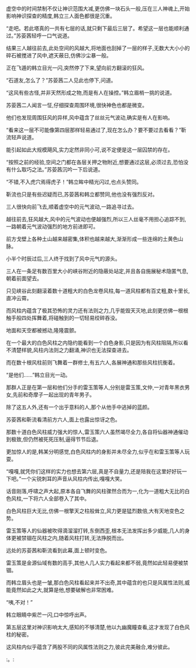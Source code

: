 
虚空中的时间禁制不仅让神识范围大减,更仿佛一块石头一般,压在三人神魂上,开始影响神识探查的精度,韩立三人面色都很是沉重。

“走吧。若此塔真的一共有七层的话,就只剩下最后三层了。希望这一层也能顺利通过。”苏荌茜轻呼一口气说道。

结果三人越往前去,此处空间的风越大,将地面也刮掉了一层的样子,无数大大小小的碎石被搅进了风中,遮天蔽日,仿佛沙尘暴一般。

正在飞遁的韩立目光一闪,突然停了下来,望向前方翻滚的狂风。

“石道友,怎么了？”苏荌茜二人见此也停下,问道。

“这风有些古怪,并非天然形成之物,而是有人在操控。”韩立眉梢一挑的说道。

苏荌茜二人闻言一怔,仔细探查周围环境,很快神色也都是微变。

他们也发现周围狂风的异样,风中蕴含了丝丝元气波动,确实是有人在影响。

“看来这一层不可能像第四层那样轻易通过了,现在怎么办？要不要过去看看？”靳流轻声说道。

能引起如此大规模飓风,实力定然非同小可,说不定便是这一层囚禁的存在。

“按照之前的经验,空间之门都在各层关押之物附近,想要通过这层,必须过去,恐怕没有什么取巧之法。”苏荌茜沉吟一下后说道。

“不错,不入虎穴焉得虎子！”韩立眸中精光闪过,也点头赞同。

靳流也只是有些迟疑而已,苏荌茜和韩立都赞同,他也没有强烈反对。

三人很快向前飞去,顺着虚空中的元气波动,一路追寻过去。

越往前去,狂风越大,风中的元气波动也便越强烈,所以三人丝毫不用担心追踪不到,一路朝着元气波动强烈的地方前进即可。

前方戈壁上各种土山越来越密集,体积也越来越大,渐渐形成一些连绵的土黄色山脉。

小半个时辰过后,三人终于找到了风中元气的源头。

三人在一条足有数百里大小的峡谷附近的隐蔽处站定,并且各自施展秘术隐匿气息,朝着前面望去。

只见峡谷此刻翻滚着数十道粗大的白色龙卷风柱,每一道风柱都有百丈粗,数十里长,直冲云霄。

而风柱内蕴含了极其恐怖的灵力还有法则之力,几乎能毁天灭地,此刻更仿佛一根根触手般四处挥舞着,将碰触到的一切轻易绞碎吞没。

地面和天空都被撼动,隆隆震颤。

在一个最大的白色风柱之内隐约能看到一个白色身影,只是因为有风柱阻隔,所以看不清楚样貌,风柱内法则之力翻涌,神识也无法探查进去。

而在数十根风柱前则飞舞着一群修士,有五六人,各展神通和那些风柱抗衡着。

“是他们……”韩立目光一动。

那群人正是在第一层和他们分手的雷玉策等人,分别是雷玉策,文仲,一对青年黑衣男女,先前和奇摩子一起出现的青年男子。

除了这五人外,还有一个出乎意料的人,那个从他手中逃掉的蓝颜。

苏荌茜和靳流看清前方六人,面上也露出惊讶之色。

那数十道白色风柱威力强大的惊人,雷玉策六人虽然竭尽全力,各自将仙器神通催动到极致,但仍然被死死压制,逼得节节后退。

更加惊人的是,韩某分明感觉,白色风柱内的身影并未尽全力,似乎在和雷玉策等人玩耍。

“嘎嘎,就凭你们这样的实力也想去第六层,真是不自量力,还是陪我在这里好好玩一下吧。”一个尖锐刺耳的声音从风柱内传出,嘎嘎大笑。

话音刚落,呼啸之声大起,原本各自飞舞的风柱骤然合而为一,化为一道粗大无比的白色风柱,一下将六人全部卷入了其中。

白色风柱巨大无比,仿佛一根擎天之柱般耸立,风力更是猛烈数倍,大有天地变色之势。

雷玉策等人的仙器被吹得滴溜溜打转,东倒西歪,根本无法发挥出多少威能,几人的身体更被禁锢在风柱之内,随着风柱打转,无法挣脱而出。

远处的苏荌茜和靳流看到此幕,面上顿时变色。

雷玉策是金源仙域有数的高手,其他人几人实力看起来都不弱,竟然如此轻易便被禁锢。

而韩立眉头也是一皱,那白色风柱看起来并不出奇,其中蕴含的也只是风属性法则,威能竟然如此之大,就算是他,想要破解也非常困难。

“咦,不对！”

韩立眼睛中紫芒一闪,口中惊呼出声。

第五层这里对神识影响太大,感知的不够清楚,他以九幽魔瞳查看,这才发现了白色风柱的秘密。

这风柱内似乎蕴含了两股不同的风属性法则之力,彼此完美融合,难分彼此。

:。: